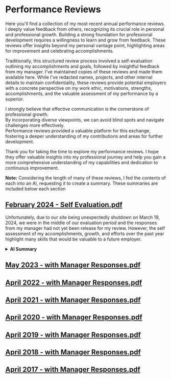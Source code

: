 # Performance Reviews

Here you'll find a collection of my most recent annual performance reviews.
I deeply value feedback from others, recognizing its crucial role in personal and professional growth.
Building a strong foundation for professional development requires a willingness to learn and grow from feedback.
These reviews offer insights beyond my personal vantage point, highlighting areas for improvement and celebrating accomplishments.

Traditionally, this structured review process involved a self-evaluation outlining my accomplishments and goals, followed by insightful feedback from my manager.
I've maintained copies of these reviews and made them available here.
While I've redacted names, projects, and other internal details to maintain confidentiality, these reviews provide potential employers with a concrete perspective on my work ethic, motivations, strengths, accomplishments, and the valuable assessment of my performance by a superior.

I strongly believe that effective communication is the cornerstone of professional growth.  
By incorporating diverse viewpoints, we can avoid blind spots and navigate challenges more effectively.  
Performance reviews provided a valuable platform for this exchange, fostering a deeper understanding of my contributions and areas for further development.

Thank you for taking the time to explore my performance reviews.
I hope they offer valuable insights into my professional journey and help you gain a more comprehensive understanding of my capabilities and dedication to continuous improvement.

<!-- TODO: Index the performance review files with outlines and summaries -->

**Note:** Considering the length of many of these reviews, I fed the contents of each into an AI, requesting it to create a summary.
These summaries are included below each section

## [February 2024 - Self Evaluation.pdf](./240201%20-%20Self%20Evaluation.pdf)

Unfortunately, due to our site being unexpectedly shutdown on March 19, 2024, we were in the middle of our evaluation period and the responses from my manager had not yet been release for my review.
However, the self assessment of my accomplishments, growth, and efforts over the past year highlight many skills that would be valuable to a future employer.

<details><summary><b>AI Summary</b></summary>

> ### Technical Expertise and Project Management
>
> * Feature Design and Implementation (BF)
> * Infrastructure Management (BF)
> * Performance Optimization (BF)
> * Project Management (Office Move)
> * Data Handling
>
> ### Collaboration and Teamwork:
>
> * Cross-site Collaboration (Test Lab Meetings)
> * Team Coordination (Office Move)
> * Problem-Solving Collaboration (New Connectivity System)
> * Technical Assistance (Troubleshooting, Code Reviews)
> * Knowledge Sharing Initiatives (Maintenance Protocols)
>
> ### Problem-Solving and Initiative
>
> * System Troubleshooting (Serial Adapters, Network Issues)
> * Cost-Saving Strategies (Equipment Procurement)
> * Efficiency Improvement (BF Query Time)
> * Process Streamlining (Manual Test Result Upload)
> * Script Development (Python)
>
> ### Communication and Continuous Learning
>
> * Project Documentation
> * Knowledge Sharing
> * Adaptability (Python)
> * Continuous Learning Mindset
>
> **This list showcases a well-rounded skillset that demonstrates an ability to excel in technical areas, collaborate effectively, solve problems creatively, and continuously learn and adapt.**
</details>

## [May 2023 - with Manager Responses.pdf](./230530%20-%20with%20Manager%20Responses.pdf)

## [April 2022 - with Manager Responses.pdf](./230530%20-%20with%20Manager%20Responses.pdf)

## [April 2021 - with Manager Responses.pdf](./210412%20-%20with%20Manager%20Responses.pdf)

## [April 2020 - with Manager Responses.pdf](./200423%20-%20with%20Manager%20Responses.pdf)

## [April 2019 - with Manager Responses.pdf](./190415%20-%20with%20Manager%20Responses.pdf)

## [April 2018 - with Manager Responses.pdf](./180413%20-%20with%20Manager%20Responses.pdf)

## [April 2017 - with Manager Responses.pdf](./170410%20-%20with%20Manager%20Responses.pdf)
